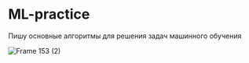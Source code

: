 # ML-practice

Пишу основные алгоритмы для решения задач машинного обучения



![Frame 153 (2)](https://user-images.githubusercontent.com/78146236/181642328-86d76def-8ae3-45b9-a6e9-3fea446323e9.png)
